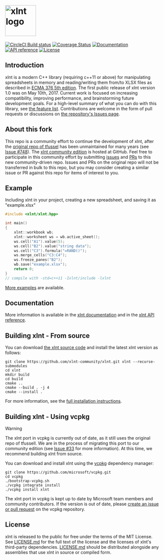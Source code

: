 <img height="100" src="https://user-images.githubusercontent.com/1735211/29433390-f37fa28e-836c-11e7-8a60-f8df4c30b424.png" alt="xlnt logo"><br/>
====

[![CircleCI Build status](https://dl.circleci.com/status-badge/img/gh/xlnt-community/xlnt/tree/master.svg?style=shield)](https://dl.circleci.com/status-badge/redirect/gh/xlnt-community/xlnt/tree/master)
[![Coverage Status](https://coveralls.io/repos/github/xlnt-community/xlnt/badge.svg?branch=master)](https://coveralls.io/github/xlnt-community/xlnt?branch=master)
[![Documentation](https://img.shields.io/badge/view-Documentation-blue)](https://xlnt-community.gitbook.io/xlnt)
[![API reference](https://img.shields.io/badge/view-API_reference-blue)](https://xlnt-community.github.io/xlnt/annotated.html)
[![License](http://img.shields.io/badge/license-MIT-blue.svg?style=flat)](http://opensource.org/licenses/MIT)

## Introduction
xlnt is a modern C++ library (requiring c++11 or above) for manipulating spreadsheets in memory and reading/writing them from/to XLSX files as described in [ECMA 376 5th edition](https://ecma-international.org/publications-and-standards/standards/ecma-376/). The first public release of xlnt version 1.0 was on May 10th, 2017. Current work is focused on increasing compatibility, improving performance, and brainstorming future development goals. For a high-level summary of what you can do with this library, see [the feature list](https://xlnt-community.gitbook.io/xlnt/introduction/features). Contributions are welcome in the form of pull requests or discussions on [the repository's Issues page](https://github.com/xlnt-community/xlnt/issues).

## About this fork
This repo is a community effort to continue the development of xlnt, after the [original repo of tfussel](https://github.com/tfussell/xlnt) has been unmaintained for many years (see [Issue #748](https://github.com/tfussell/xlnt/issues/748)).
The [xlnt community edition](https://github.com/xlnt-community/xlnt) is hosted at GitHub.
Feel free to participate in this community effort by submitting [issues](https://github.com/xlnt-community/xlnt/issues) and [PRs](https://github.com/xlnt-community/xlnt/pulls) to this new community-driven repo.
Issues and PRs on the original repo will not be transferred in bulk to this repo, but you may consider creating a similar issue or PR against this repo for items of interest to you.

## Example

Including xlnt in your project, creating a new spreadsheet, and saving it as "example.xlsx"

```c++
#include <xlnt/xlnt.hpp>

int main()
{
    xlnt::workbook wb;
    xlnt::worksheet ws = wb.active_sheet();
    ws.cell("A1").value(5);
    ws.cell("B2").value("string data");
    ws.cell("C3").formula("=RAND()");
    ws.merge_cells("C3:C4");
    ws.freeze_panes("B2");
    wb.save("example.xlsx");
    return 0;
}
// compile with -std=c++11 -Ixlnt/include -lxlnt
```

[More examples](https://xlnt-community.gitbook.io/xlnt/introduction/examples) are available.

## Documentation

More information is available in the [xlnt documentation](https://xlnt-community.gitbook.io/xlnt/) and in the [xlnt API reference](https://xlnt-community.github.io/xlnt/annotated.html).

## Building xlnt - From source

You can download [the xlnt source code](https://github.com/xlnt-community/xlnt) and install the latest xlnt version as follows:

    git clone https://github.com/xlnt-community/xlnt.git xlnt --recurse-submodules
    cd xlnt
    mkdir build
    cd build
    cmake ..
    cmake --build . -j 4
    cmake --install .

For more information, see the [full installation instructions](https://xlnt-community.gitbook.io/xlnt/introduction/installation#compiling-from-source).

## Building xlnt - Using vcpkg

> [!WARNING]
> The xlnt port in vcpkg is currently out of date, as it still uses the original repo of tfussell. We are in the process of migrating this port to our community edition (see [Issue #33](https://github.com/xlnt-community/xlnt/issues/33) for more information).
> At this time, we recommend building xlnt from source.

You can download and install xlnt using the [vcpkg](https://github.com/microsoft/vcpkg) dependency manager:

    git clone https://github.com/microsoft/vcpkg.git
    cd vcpkg
    ./bootstrap-vcpkg.sh
    ./vcpkg integrate install
    ./vcpkg install xlnt

The xlnt port in vcpkg is kept up to date by Microsoft team members and community contributors. If the version is out of date, please [create an issue or pull request](https://github.com/microsoft/vcpkg) on the vcpkg repository.

## License
xlnt is released to the public for free under the terms of the MIT License. See [LICENSE.md](https://github.com/xlnt-community/xlnt/blob/master/LICENSE.md) for the full text of the license and the licenses of xlnt's third-party dependencies. [LICENSE.md](https://github.com/xlnt-community/xlnt/blob/master/LICENSE.md) should be distributed alongside any assemblies that use xlnt in source or compiled form.
